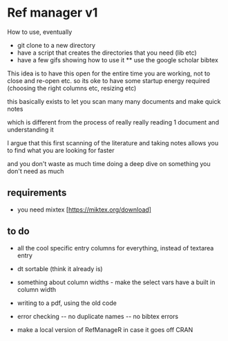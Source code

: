 # Ref manager v1

How to use, eventually

* git clone to a new directory
* have a script that creates the directories that you need (lib etc)
* have a few gifs showing how to use it
** use the google scholar bibtex

This idea is to have this open for the entire time you are working, not to close and re-open etc. so its oke
to have some startup energy required (choosing the right columns etc, resizing etc)

this basically exists to let you scan many many documents and make quick notes 

which is different from the process of really really reading 1 document and understanding it

I argue that this first scanning of the literature and taking notes allows you to find what you are looking for faster

and you don't waste as much time doing a deep dive on something you don't need as much

## requirements
- you need mixtex [https://miktex.org/download]

## to do

- all the cool specific entry columns for everything, instead of textarea entry

- dt sortable (think it already is)
- something about column widths - make the select vars have a built in column width

- writing to a pdf, using the old code

- error checking
-- no duplicate names
-- no bibtex errors

- make a local version of RefManageR in case it goes off CRAN